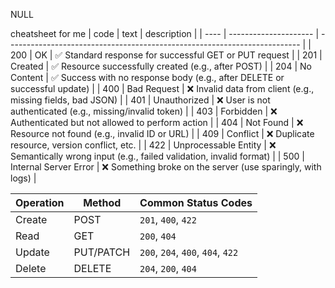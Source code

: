 NULL

cheatsheet for me
| code | text | description |
| ---- | --------------------- | ------------------------------------------------------------------------- |
| 200 | OK | ✅ Standard response for successful GET or PUT request |
| 201 | Created | ✅ Resource successfully created (e.g., after POST) |
| 204 | No Content | ✅ Success with no response body (e.g., after DELETE or successful update) |
| 400 | Bad Request | ❌ Invalid data from client (e.g., missing fields, bad JSON) |
| 401 | Unauthorized | ❌ User is not authenticated (e.g., missing/invalid token) |
| 403 | Forbidden | ❌ Authenticated but not allowed to perform action |
| 404 | Not Found | ❌ Resource not found (e.g., invalid ID or URL) |
| 409 | Conflict | ❌ Duplicate resource, version conflict, etc. |
| 422 | Unprocessable Entity | ❌ Semantically wrong input (e.g., failed validation, invalid format) |
| 500 | Internal Server Error | ❌ Something broke on the server (use sparingly, with logs) |

| Operation | Method    | Common Status Codes               |
| --------- | --------- | --------------------------------- |
| Create    | POST      | `201`, `400`, `422`               |
| Read      | GET       | `200`, `404`                      |
| Update    | PUT/PATCH | `200`, `204`, `400`, `404`, `422` |
| Delete    | DELETE    | `204`, `200`, `404`               |
